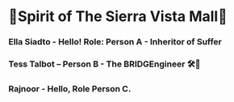 # 👻Spirit of The Sierra Vista Mall👻 

### Ella Siadto - Hello! Role: Person A - Inheritor of Suffer  
### Tess Talbot – Person B - The BRIDGEngineer 🛠️🚧
### Rajnoor - Hello, Role Person C. 
